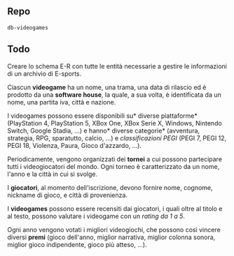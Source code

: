 ## Repo
`db-videogames`

## Todo
Creare lo schema E-R con tutte le entità necessarie a gestire le informazioni di un archivio di E-sports.

Ciascun **videogame** ha un nome, una trama, una data di rilascio ed è prodotto da una **software house**, la quale, a sua volta, è identificata da un nome, una partita iva, città e nazione.

I videogames possono essere disponibili su* diverse piattaforme* (PlayStation 4, PlayStation 5, XBox One, XBox Serie X, Windows, Nintendo Switch, Google Stadia, ...) e hanno* diverse categorie* (avventura, strategia, RPG, sparatutto, calcio, ...) e *classificazioni PEGI* (PEGI 7, PEGI 12, PEGI 18, Violenza, Paura, Gioco d'azzardo, ...).

Periodicamente, vengono organizzati dei **tornei** a cui possono partecipare tutti i videogiocatori del mondo. Ogni torneo è caratterizzato da un nome, l'anno e la città in cui si svolge. 

I **giocatori**, al momento dell'iscrizione, devono fornire nome, cognome, nickname di gioco, e città di provenienza.

I **videogames** possono essere recensiti dai giocatori, i quali oltre al titolo e al testo, possono valutare i videogame con un *rating da 1 a 5*.

Ogni anno vengono votati i migliori videogiochi, che possono così vincere diversi **premi** (gioco dell'anno, miglior narrativa, miglior colonna sonora, miglior gioco indipendente, gioco più atteso, ...).